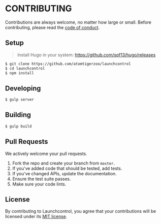 # CONTRIBUTING

Contributions are always welcome, no matter how large or small. Before contributing,
please read the [code of conduct](CODE_OF_CONDUCT.md).

## Setup

> Install Hugo in your system: https://github.com/spf13/hugo/releases

```sh
$ git clone https://github.com/atomtigerzoo/launchcontrol
$ cd launchcontrol
$ npm install
```

## Developing

```sh
$ gulp server
```

## Building

```sh
$ gulp build
```

## Pull Requests

We actively welcome your pull requests.

1. Fork the repo and create your branch from `master`.
2. If you've added code that should be tested, add tests.
3. If you've changed APIs, update the documentation.
4. Ensure the test suite passes.
5. Make sure your code lints.

## License

By contributing to Launchcontrol, you agree that your contributions will be licensed
under its [MIT license](LICENSE).
